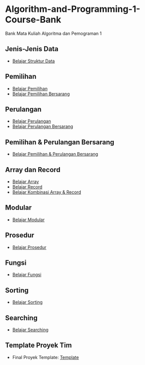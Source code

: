 # Algorithm-and-Programming-1-Course-Bank
Bank Mata Kuliah Algoritma dan Pemograman 1

## Jenis-Jenis Data
<ul>
  <li><a href="https://github.com/Muhammad-Ikhwan-Fathulloh/Algorithm-and-Programming-1-Course-Bank/tree/main/TipeData">Belajar Struktur Data</a></li>
</ul>

## Pemilihan
<ul>
  <li><a href="https://github.com/Muhammad-Ikhwan-Fathulloh/Algorithm-and-Programming-1-Course-Bank/tree/main/Pemilihan">Belajar Pemilihan</a></li>
  <li><a href="https://github.com/Muhammad-Ikhwan-Fathulloh/Algorithm-and-Programming-1-Course-Bank/tree/main/Pemilihan%20Bersarang">Belajar Pemilihan Bersarang</a></li>
</ul>

## Perulangan
<ul>
  <li><a href="https://github.com/Muhammad-Ikhwan-Fathulloh/Algorithm-and-Programming-1-Course-Bank/tree/main/Pengulangan">Belajar Perulangan</a></li>
  <li><a href="https://github.com/Muhammad-Ikhwan-Fathulloh/Algorithm-and-Programming-1-Course-Bank/tree/main/Pengulangan%20Bersarang">Belajar Perulangan Bersarang</a></li>
</ul>

## Pemilihan & Perulangan Bersarang
<ul>
  <li><a href="https://github.com/Muhammad-Ikhwan-Fathulloh/Algorithm-and-Programming-1-Course-Bank/tree/main/Pengulangan%20Pemilihan%20Bersarang">Belajar Pemilihan & Perulangan Bersarang</a></li>
</ul>

## Array dan Record
<ul>
  <li><a href="https://github.com/Muhammad-Ikhwan-Fathulloh/Data-Structure-Course-Bank/tree/main/Java%20Programming/Array">Belajar Array</a></li>
  <li><a href="https://github.com/Muhammad-Ikhwan-Fathulloh/Data-Structure-Course-Bank/tree/main/Java%20Programming/Record">Belajar Record</a></li>
  <li><a href="https://github.com/Muhammad-Ikhwan-Fathulloh/Data-Structure-Course-Bank/tree/main/Java%20Programming/Array%20Record">Belajar Kombinasi Array & Record</a></li>
</ul>

## Modular
<ul>
  <li><a href="https://github.com/Muhammad-Ikhwan-Fathulloh/Algorithm-and-Programming-1-Course-Bank/tree/main/Modular">Belajar Modular</a></li>
</ul>

## Prosedur
<ul>
  <li><a href="https://github.com/Muhammad-Ikhwan-Fathulloh/Algorithm-and-Programming-1-Course-Bank/tree/main/Prosedur">Belajar Prosedur</a></li>
</ul>

## Fungsi
<ul>
  <li><a href="https://github.com/Muhammad-Ikhwan-Fathulloh/Algorithm-and-Programming-1-Course-Bank/tree/main/Fungsi">Belajar Fungsi</a></li>
</ul>

## Sorting
<ul>
  <li><a href="https://github.com/Muhammad-Ikhwan-Fathulloh/Data-Structure-Course-Bank/tree/main/Java%20Programming/Sort">Belajar Sorting</a></li>
</ul>

## Searching
<ul>
  <li><a href="https://github.com/Muhammad-Ikhwan-Fathulloh/Data-Structure-Course-Bank/tree/main/Java%20Programming/Searching">Belajar Searching</a></li>
</ul>

## Template Proyek Tim
<ul>
  <li>Final Proyek Template: <a href="https://github.com/Muhammad-Ikhwan-Fathulloh/Final-Student-Project">Template</a></li>
</ul>
